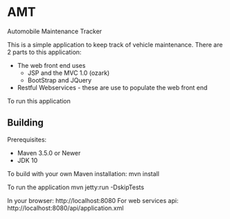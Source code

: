 # AMT
Automobile Maintenance Tracker

This is a simple application to keep track of vehicle maintenance. There are 2 parts to this application:
 - The web front end uses 
    - JSP and the MVC 1.0 (ozark)
    - BootStrap and JQuery
 - Restful Webservices - these are use to populate the web front end
 
 To run this application
  

Building
-------------------

Prerequisites:

* Maven 3.5.0 or Newer
* JDK 10

To build with your own Maven installation:
    mvn install
    
To run the application
    mvn jetty:run -DskipTests
    
In your browser: http://localhost:8080
For web services api: http://localhost:8080/api/application.xml


 